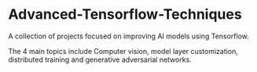 # Advanced-Tensorflow-Techniques
A collection of projects focused on improving AI models using Tensorflow. 

The 4 main topics include Computer vision, model layer customization, distributed training and generative adversarial networks. 